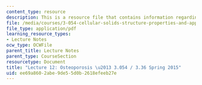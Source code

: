 ```yaml
---
content_type: resource
description: This is a resource file that contains information regarding lecture 12.
file: /media/courses/3-054-cellular-solids-structure-properties-and-applications-spring-2015/ee69a8602abe9de55d0b2618efeeb27e_MIT3_054S15_L12_T_bone.pdf
file_type: application/pdf
learning_resource_types:
- Lecture Notes
ocw_type: OCWFile
parent_title: Lecture Notes
parent_type: CourseSection
resourcetype: Document
title: "Lecture 12: Osteoporosis \u2013 3.054 / 3.36 Spring 2015"
uid: ee69a860-2abe-9de5-5d0b-2618efeeb27e
---
```

